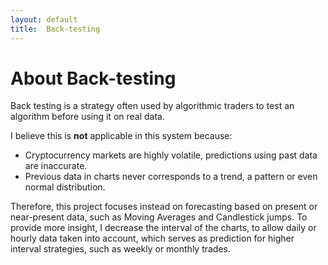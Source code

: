 ```yaml
---
layout: default
title:  Back-testing
---
```


# About Back-testing
Back testing is a strategy often used by algorithmic traders to test an algorithm before using it on real data.

I believe this is __not__ applicable in this system because:
- Cryptocurrency markets are highly volatile, predictions using past data are inaccurate.
- Previous data in charts never corresponds to a trend, a pattern or even normal distribution.

Therefore, this project focuses instead on forecasting based on present or near-present data, such as Moving Averages and Candlestick jumps. To provide more insight, I decrease the interval of the charts, to allow daily or hourly data taken into account, which serves as prediction for higher interval strategies, such as weekly or monthly trades.